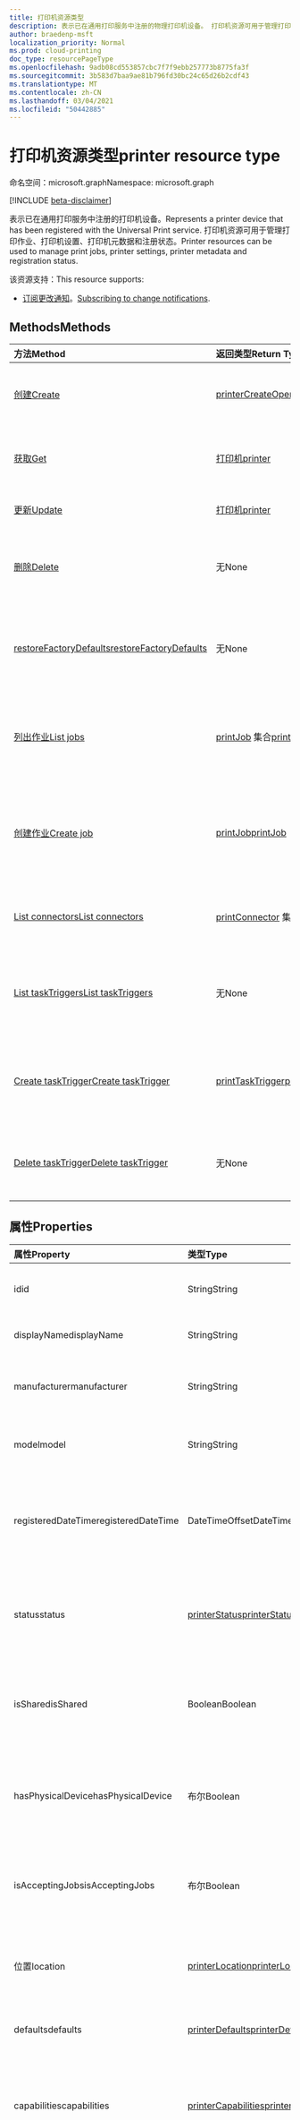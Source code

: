 ```yaml
---
title: 打印机资源类型
description: 表示已在通用打印服务中注册的物理打印机设备。 打印机资源可用于管理打印作业、打印机设置、打印机元数据和注册状态。
author: braedenp-msft
localization_priority: Normal
ms.prod: cloud-printing
doc_type: resourcePageType
ms.openlocfilehash: 9adb08cd553857cbc7f7f9ebb257773b8775fa3f
ms.sourcegitcommit: 3b583d7baa9ae81b796fd30bc24c65d26b2cdf43
ms.translationtype: MT
ms.contentlocale: zh-CN
ms.lasthandoff: 03/04/2021
ms.locfileid: "50442885"
---
```

# <a name="printer-resource-type"></a><span data-ttu-id="cc325-104">打印机资源类型</span><span class="sxs-lookup"><span data-stu-id="cc325-104">printer resource type</span></span>

<span data-ttu-id="cc325-105">命名空间：microsoft.graph</span><span class="sxs-lookup"><span data-stu-id="cc325-105">Namespace: microsoft.graph</span></span>

[!INCLUDE [beta-disclaimer](../../includes/beta-disclaimer.md)]

<span data-ttu-id="cc325-106">表示已在通用打印服务中注册的打印机设备。</span><span class="sxs-lookup"><span data-stu-id="cc325-106">Represents a printer device that has been registered with the Universal Print service.</span></span> <span data-ttu-id="cc325-107">打印机资源可用于管理打印作业、打印机设置、打印机元数据和注册状态。</span><span class="sxs-lookup"><span data-stu-id="cc325-107">Printer resources can be used to manage print jobs, printer settings, printer metadata and registration status.</span></span>

<span data-ttu-id="cc325-108">该资源支持：</span><span class="sxs-lookup"><span data-stu-id="cc325-108">This resource supports:</span></span>
* <span data-ttu-id="cc325-109">[订阅更改通知](/graph/universal-print-webhook-notifications)。</span><span class="sxs-lookup"><span data-stu-id="cc325-109">[Subscribing to change notifications](/graph/universal-print-webhook-notifications).</span></span>

## <a name="methods"></a><span data-ttu-id="cc325-110">Methods</span><span class="sxs-lookup"><span data-stu-id="cc325-110">Methods</span></span>

| <span data-ttu-id="cc325-111">方法</span><span class="sxs-lookup"><span data-stu-id="cc325-111">Method</span></span>       | <span data-ttu-id="cc325-112">返回类型</span><span class="sxs-lookup"><span data-stu-id="cc325-112">Return Type</span></span> | <span data-ttu-id="cc325-113">说明</span><span class="sxs-lookup"><span data-stu-id="cc325-113">Description</span></span> |
|:-------------|:------------|:------------|
| [<span data-ttu-id="cc325-114">创建</span><span class="sxs-lookup"><span data-stu-id="cc325-114">Create</span></span>](../api/printer-create.md) | [<span data-ttu-id="cc325-115">printerCreateOperation</span><span class="sxs-lookup"><span data-stu-id="cc325-115">printerCreateOperation</span></span>](printerCreateOperation.md) | <span data-ttu-id="cc325-116">创建 (通用) 新打印机上注册。</span><span class="sxs-lookup"><span data-stu-id="cc325-116">Create (register) a new printer with Universal Print.</span></span> |
| [<span data-ttu-id="cc325-117">获取</span><span class="sxs-lookup"><span data-stu-id="cc325-117">Get</span></span>](../api/printer-get.md) | [<span data-ttu-id="cc325-118">打印机</span><span class="sxs-lookup"><span data-stu-id="cc325-118">printer</span></span>](printer.md) | <span data-ttu-id="cc325-119">读取打印机对象的属性和关系。</span><span class="sxs-lookup"><span data-stu-id="cc325-119">Read the properties and relationships of the printer object.</span></span> |
| [<span data-ttu-id="cc325-120">更新</span><span class="sxs-lookup"><span data-stu-id="cc325-120">Update</span></span>](../api/printer-update.md) | [<span data-ttu-id="cc325-121">打印机</span><span class="sxs-lookup"><span data-stu-id="cc325-121">printer</span></span>](printer.md) | <span data-ttu-id="cc325-122">更新打印机对象。</span><span class="sxs-lookup"><span data-stu-id="cc325-122">Update the printer object.</span></span> |
| [<span data-ttu-id="cc325-123">删除</span><span class="sxs-lookup"><span data-stu-id="cc325-123">Delete</span></span>](../api/printer-delete.md) | <span data-ttu-id="cc325-124">无</span><span class="sxs-lookup"><span data-stu-id="cc325-124">None</span></span> | <span data-ttu-id="cc325-125">从通用打印服务中注销物理打印机。</span><span class="sxs-lookup"><span data-stu-id="cc325-125">Unregister the physical printer from the Universal Print service.</span></span> |
| [<span data-ttu-id="cc325-126">restoreFactoryDefaults</span><span class="sxs-lookup"><span data-stu-id="cc325-126">restoreFactoryDefaults</span></span>](../api/printer-restorefactorydefaults.md) | <span data-ttu-id="cc325-127">无</span><span class="sxs-lookup"><span data-stu-id="cc325-127">None</span></span> | <span data-ttu-id="cc325-128">将打印机的默认设置还原到制造商指定的值。</span><span class="sxs-lookup"><span data-stu-id="cc325-128">Restore a printer's default settings to the values specified by the manufacturer.</span></span> |
| [<span data-ttu-id="cc325-129">列出作业</span><span class="sxs-lookup"><span data-stu-id="cc325-129">List jobs</span></span>](../api/printer-list-jobs.md) | <span data-ttu-id="cc325-130">[printJob](printjob.md) 集合</span><span class="sxs-lookup"><span data-stu-id="cc325-130">[printJob](printjob.md) collection</span></span> | <span data-ttu-id="cc325-131">获取已排入队列以由打印机处理的打印作业的列表。</span><span class="sxs-lookup"><span data-stu-id="cc325-131">Get a list of print jobs that are queued for processing by the printer.</span></span> |
| [<span data-ttu-id="cc325-132">创建作业</span><span class="sxs-lookup"><span data-stu-id="cc325-132">Create job</span></span>](../api/printer-post-jobs.md) | [<span data-ttu-id="cc325-133">printJob</span><span class="sxs-lookup"><span data-stu-id="cc325-133">printJob</span></span>](printjob.md) | <span data-ttu-id="cc325-134">为打印机创建新的打印作业。</span><span class="sxs-lookup"><span data-stu-id="cc325-134">Create a new print job for the printer.</span></span> <span data-ttu-id="cc325-135">若要开始打印作业，请使用"开始["。](../api/printjob-start.md)</span><span class="sxs-lookup"><span data-stu-id="cc325-135">To start printing the job, use [start](../api/printjob-start.md).</span></span> |
| [<span data-ttu-id="cc325-136">List connectors</span><span class="sxs-lookup"><span data-stu-id="cc325-136">List connectors</span></span>](../api/printer-list-connectors.md) | <span data-ttu-id="cc325-137">[printConnector](printconnector.md) 集合</span><span class="sxs-lookup"><span data-stu-id="cc325-137">[printConnector](printconnector.md) collection</span></span> | <span data-ttu-id="cc325-138">获取与此打印机关联的连接器列表。</span><span class="sxs-lookup"><span data-stu-id="cc325-138">Get a list of connectors that this printer is associated with.</span></span> |
| [<span data-ttu-id="cc325-139">List taskTriggers</span><span class="sxs-lookup"><span data-stu-id="cc325-139">List taskTriggers</span></span>](../api/printer-list-tasktriggers.md) | <span data-ttu-id="cc325-140">无</span><span class="sxs-lookup"><span data-stu-id="cc325-140">None</span></span> | <span data-ttu-id="cc325-141">列出[与此打印机关联的 printTaskTriggers。](printtasktrigger.md)</span><span class="sxs-lookup"><span data-stu-id="cc325-141">List [printTaskTriggers](printtasktrigger.md) associated with this printer.</span></span> |
| [<span data-ttu-id="cc325-142">Create taskTrigger</span><span class="sxs-lookup"><span data-stu-id="cc325-142">Create taskTrigger</span></span>](../api/printer-post-tasktriggers.md) | [<span data-ttu-id="cc325-143">printTaskTrigger</span><span class="sxs-lookup"><span data-stu-id="cc325-143">printTaskTrigger</span></span>](printtasktrigger.md) | <span data-ttu-id="cc325-144">创建在打印事件发生时运行的[printTaskTrigger。](printtasktrigger.md)</span><span class="sxs-lookup"><span data-stu-id="cc325-144">Create a [printTaskTrigger](printtasktrigger.md) that runs when print events occur.</span></span> |
| [<span data-ttu-id="cc325-145">Delete taskTrigger</span><span class="sxs-lookup"><span data-stu-id="cc325-145">Delete taskTrigger</span></span>](../api/printer-delete-tasktrigger.md) | <span data-ttu-id="cc325-146">无</span><span class="sxs-lookup"><span data-stu-id="cc325-146">None</span></span> | <span data-ttu-id="cc325-147">删除[与打印机关联的 printTaskTrigger。](printtasktrigger.md)</span><span class="sxs-lookup"><span data-stu-id="cc325-147">Delete a [printTaskTrigger](printtasktrigger.md) that is associated with the printer.</span></span> |

## <a name="properties"></a><span data-ttu-id="cc325-148">属性</span><span class="sxs-lookup"><span data-stu-id="cc325-148">Properties</span></span>
| <span data-ttu-id="cc325-149">属性</span><span class="sxs-lookup"><span data-stu-id="cc325-149">Property</span></span>     | <span data-ttu-id="cc325-150">类型</span><span class="sxs-lookup"><span data-stu-id="cc325-150">Type</span></span>        | <span data-ttu-id="cc325-151">说明</span><span class="sxs-lookup"><span data-stu-id="cc325-151">Description</span></span> |
|:-------------|:------------|:------------|
|<span data-ttu-id="cc325-152">id</span><span class="sxs-lookup"><span data-stu-id="cc325-152">id</span></span>|<span data-ttu-id="cc325-153">String</span><span class="sxs-lookup"><span data-stu-id="cc325-153">String</span></span>|<span data-ttu-id="cc325-154">文档的标识符。</span><span class="sxs-lookup"><span data-stu-id="cc325-154">The document's identifier.</span></span> <span data-ttu-id="cc325-155">只读。</span><span class="sxs-lookup"><span data-stu-id="cc325-155">Read-only.</span></span>|
|<span data-ttu-id="cc325-156">displayName</span><span class="sxs-lookup"><span data-stu-id="cc325-156">displayName</span></span>|<span data-ttu-id="cc325-157">String</span><span class="sxs-lookup"><span data-stu-id="cc325-157">String</span></span>|<span data-ttu-id="cc325-158">打印机的名称。</span><span class="sxs-lookup"><span data-stu-id="cc325-158">The name of the printer.</span></span>|
|<span data-ttu-id="cc325-159">manufacturer</span><span class="sxs-lookup"><span data-stu-id="cc325-159">manufacturer</span></span>|<span data-ttu-id="cc325-160">String</span><span class="sxs-lookup"><span data-stu-id="cc325-160">String</span></span>|<span data-ttu-id="cc325-161">打印机报告的制造商。</span><span class="sxs-lookup"><span data-stu-id="cc325-161">The manufacturer reported by the printer.</span></span>|
|<span data-ttu-id="cc325-162">model</span><span class="sxs-lookup"><span data-stu-id="cc325-162">model</span></span>|<span data-ttu-id="cc325-163">String</span><span class="sxs-lookup"><span data-stu-id="cc325-163">String</span></span>|<span data-ttu-id="cc325-164">打印机报告的型号名称。</span><span class="sxs-lookup"><span data-stu-id="cc325-164">The model name reported by the printer.</span></span>|
|<span data-ttu-id="cc325-165">registeredDateTime</span><span class="sxs-lookup"><span data-stu-id="cc325-165">registeredDateTime</span></span>|<span data-ttu-id="cc325-166">DateTimeOffset</span><span class="sxs-lookup"><span data-stu-id="cc325-166">DateTimeOffset</span></span>|<span data-ttu-id="cc325-167">注册打印机时的日期时间Offset。</span><span class="sxs-lookup"><span data-stu-id="cc325-167">The DateTimeOffset when the printer was registered.</span></span> <span data-ttu-id="cc325-168">只读。</span><span class="sxs-lookup"><span data-stu-id="cc325-168">Read-only.</span></span>|
|<span data-ttu-id="cc325-169">status</span><span class="sxs-lookup"><span data-stu-id="cc325-169">status</span></span>|[<span data-ttu-id="cc325-170">printerStatus</span><span class="sxs-lookup"><span data-stu-id="cc325-170">printerStatus</span></span>](printerstatus.md)|<span data-ttu-id="cc325-171">打印机的处理状态，包括任何错误。</span><span class="sxs-lookup"><span data-stu-id="cc325-171">The processing status of the printer, including any errors.</span></span>|
|<span data-ttu-id="cc325-172">isShared</span><span class="sxs-lookup"><span data-stu-id="cc325-172">isShared</span></span>|<span data-ttu-id="cc325-173">Boolean</span><span class="sxs-lookup"><span data-stu-id="cc325-173">Boolean</span></span>|<span data-ttu-id="cc325-174">如果共享打印机，则其为 True;否则为 false。</span><span class="sxs-lookup"><span data-stu-id="cc325-174">True if the printer is shared; false otherwise.</span></span> <span data-ttu-id="cc325-175">只读。</span><span class="sxs-lookup"><span data-stu-id="cc325-175">Read-only.</span></span>|
|<span data-ttu-id="cc325-176">hasPhysicalDevice</span><span class="sxs-lookup"><span data-stu-id="cc325-176">hasPhysicalDevice</span></span>|<span data-ttu-id="cc325-177">布尔</span><span class="sxs-lookup"><span data-stu-id="cc325-177">Boolean</span></span>|<span data-ttu-id="cc325-178">如此 如果打印机具有用于打印的物理设备。</span><span class="sxs-lookup"><span data-stu-id="cc325-178">True if the printer has a physical device for printing.</span></span> <span data-ttu-id="cc325-179">只读。</span><span class="sxs-lookup"><span data-stu-id="cc325-179">Read-only.</span></span>|
|<span data-ttu-id="cc325-180">isAcceptingJobs</span><span class="sxs-lookup"><span data-stu-id="cc325-180">isAcceptingJobs</span></span>|<span data-ttu-id="cc325-181">布尔</span><span class="sxs-lookup"><span data-stu-id="cc325-181">Boolean</span></span>|<span data-ttu-id="cc325-182">打印机当前是否接受新的打印作业。</span><span class="sxs-lookup"><span data-stu-id="cc325-182">Whether the printer is currently accepting new print jobs.</span></span>|
|<span data-ttu-id="cc325-183">位置</span><span class="sxs-lookup"><span data-stu-id="cc325-183">location</span></span>|[<span data-ttu-id="cc325-184">printerLocation</span><span class="sxs-lookup"><span data-stu-id="cc325-184">printerLocation</span></span>](printerlocation.md)|<span data-ttu-id="cc325-185">打印机的物理和/或组织位置。</span><span class="sxs-lookup"><span data-stu-id="cc325-185">The physical and/or organizational location of the printer.</span></span>|
|<span data-ttu-id="cc325-186">defaults</span><span class="sxs-lookup"><span data-stu-id="cc325-186">defaults</span></span>|[<span data-ttu-id="cc325-187">printerDefaults</span><span class="sxs-lookup"><span data-stu-id="cc325-187">printerDefaults</span></span>](printerdefaults.md)|<span data-ttu-id="cc325-188">打印机的默认打印设置。</span><span class="sxs-lookup"><span data-stu-id="cc325-188">The printer's default print settings.</span></span>|
|<span data-ttu-id="cc325-189">capabilities</span><span class="sxs-lookup"><span data-stu-id="cc325-189">capabilities</span></span>|[<span data-ttu-id="cc325-190">printerCapabilities</span><span class="sxs-lookup"><span data-stu-id="cc325-190">printerCapabilities</span></span>](printercapabilities.md)|<span data-ttu-id="cc325-191">与此打印机共享关联的打印机的功能。</span><span class="sxs-lookup"><span data-stu-id="cc325-191">The capabilities of the printer associated with this printer share.</span></span>|
|<span data-ttu-id="cc325-192">lastSeenDateTime</span><span class="sxs-lookup"><span data-stu-id="cc325-192">lastSeenDateTime</span></span>|<span data-ttu-id="cc325-193">DateTimeOffset</span><span class="sxs-lookup"><span data-stu-id="cc325-193">DateTimeOffset</span></span>|<span data-ttu-id="cc325-194">打印机与通用打印交互时的最新 dateTimeOffset。</span><span class="sxs-lookup"><span data-stu-id="cc325-194">The most recent dateTimeOffset when a printer interacted with Universal Print.</span></span> <span data-ttu-id="cc325-195">只读。</span><span class="sxs-lookup"><span data-stu-id="cc325-195">Read-only.</span></span>|

## <a name="relationships"></a><span data-ttu-id="cc325-196">关系</span><span class="sxs-lookup"><span data-stu-id="cc325-196">Relationships</span></span>
| <span data-ttu-id="cc325-197">关系</span><span class="sxs-lookup"><span data-stu-id="cc325-197">Relationship</span></span> | <span data-ttu-id="cc325-198">类型</span><span class="sxs-lookup"><span data-stu-id="cc325-198">Type</span></span>        | <span data-ttu-id="cc325-199">说明</span><span class="sxs-lookup"><span data-stu-id="cc325-199">Description</span></span> |
|:-------------|:------------|:------------|
|<span data-ttu-id="cc325-200">jobs</span><span class="sxs-lookup"><span data-stu-id="cc325-200">jobs</span></span>|<span data-ttu-id="cc325-201">[printJob](printjob.md) 集合</span><span class="sxs-lookup"><span data-stu-id="cc325-201">[printJob](printjob.md) collection</span></span>| <span data-ttu-id="cc325-202">由打印机排入打印队列的作业列表。</span><span class="sxs-lookup"><span data-stu-id="cc325-202">The list of jobs that are queued for printing by the printer.</span></span>|
|<span data-ttu-id="cc325-203">shares</span><span class="sxs-lookup"><span data-stu-id="cc325-203">shares</span></span>|<span data-ttu-id="cc325-204">[printerShare](printershare.md) 集合</span><span class="sxs-lookup"><span data-stu-id="cc325-204">[printerShare](printershare.md) collection</span></span>| <span data-ttu-id="cc325-205">与打印机关联的 printerShares 列表。</span><span class="sxs-lookup"><span data-stu-id="cc325-205">The list of printerShares that are associated with the printer.</span></span> <span data-ttu-id="cc325-206">目前，只能将一个 printerShare 与打印机关联。</span><span class="sxs-lookup"><span data-stu-id="cc325-206">Currently, only one printerShare can be associated with the printer.</span></span> <span data-ttu-id="cc325-207">只读。</span><span class="sxs-lookup"><span data-stu-id="cc325-207">Read-only.</span></span> <span data-ttu-id="cc325-208">可为 NULL。</span><span class="sxs-lookup"><span data-stu-id="cc325-208">Nullable.</span></span>|
|<span data-ttu-id="cc325-209">连接器</span><span class="sxs-lookup"><span data-stu-id="cc325-209">connectors</span></span>|[<span data-ttu-id="cc325-210">printConnector</span><span class="sxs-lookup"><span data-stu-id="cc325-210">printConnector</span></span>](printconnector.md)|<span data-ttu-id="cc325-211">与打印机关联的连接器。</span><span class="sxs-lookup"><span data-stu-id="cc325-211">The connectors that are associated with the printer.</span></span>|
|<span data-ttu-id="cc325-212">taskTriggers</span><span class="sxs-lookup"><span data-stu-id="cc325-212">taskTriggers</span></span>|<span data-ttu-id="cc325-213">[printTaskTrigger](printtasktrigger.md) 集合</span><span class="sxs-lookup"><span data-stu-id="cc325-213">[printTaskTrigger](printtasktrigger.md) collection</span></span>|<span data-ttu-id="cc325-214">与打印机关联的任务触发器列表。</span><span class="sxs-lookup"><span data-stu-id="cc325-214">A list of task triggers that are associated with the printer.</span></span>|

## <a name="json-representation"></a><span data-ttu-id="cc325-215">JSON 表示形式</span><span class="sxs-lookup"><span data-stu-id="cc325-215">JSON representation</span></span>

<span data-ttu-id="cc325-216">下面是资源的 JSON 表示形式。</span><span class="sxs-lookup"><span data-stu-id="cc325-216">The following is a JSON representation of the resource.</span></span>

<!-- {
  "blockType": "resource",
  "optionalProperties": [

  ],
  "@odata.type": "microsoft.graph.printer",
  "keyProperty": "id",
  "baseType":"microsoft.graph.entity"
}-->

```json
{
  "id": "String (identifier)",
  "displayName": "String",
  "manufacturer": "String",
  "model": "String",
  "isShared": true,
  "registeredDateTime": "String (timestamp)",
  "isAcceptingJobs": true,
  "hasPhysicalDevice": true,
  "location": {"@odata.type": "microsoft.graph.printerLocation"},
  "status": {"@odata.type": "microsoft.graph.printerStatus"},
  "defaults": {"@odata.type": "microsoft.graph.printerDefaults"},
  "capabilities": {"@odata.type": "microsoft.graph.printerCapabilities"},
  "lastSeenDateTime": "String (timestamp)"
}
```

<!-- uuid: 8fcb5dbc-d5aa-4681-8e31-b001d5168d79
2015-10-25 14:57:30 UTC -->
<!-- {
  "type": "#page.annotation",
  "description": "printer resource",
  "keywords": "",
  "section": "documentation",
  "tocPath": ""
}-->


